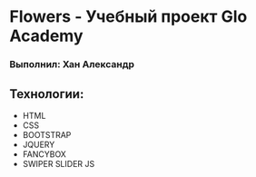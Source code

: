 # Flowers - Учебный проект Glo Academy
### Выполнил: Хан Александр

## Технологии:
- HTML
- CSS
- BOOTSTRAP
- JQUERY
- FANCYBOX
- SWIPER SLIDER JS
